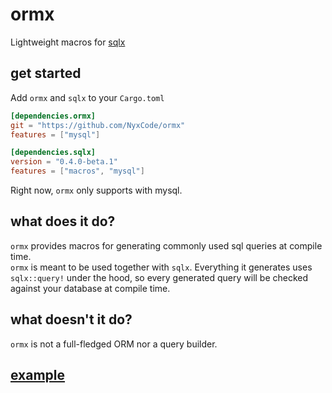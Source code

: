 # ormx
Lightweight macros for [sqlx](https://github.com/launchbadge/sqlx)

## get started
Add `ormx` and `sqlx` to your `Cargo.toml`
```toml
[dependencies.ormx]
git = "https://github.com/NyxCode/ormx"
features = ["mysql"]

[dependencies.sqlx]
version = "0.4.0-beta.1"
features = ["macros", "mysql"]
```
Right now, `ormx` only supports with mysql.
## what does it do? 
`ormx` provides macros for generating commonly used sql queries at compile time.  
`ormx` is meant to be used together with `sqlx`. Everything it generates uses `sqlx::query!` under the hood, so every generated query will be checked against your database at compile time.  
## what doesn't it do?
`ormx` is not a full-fledged ORM nor a query builder.
## [example](https://github.com/NyxCode/ormx/tree/master/example/src/main.rs)
